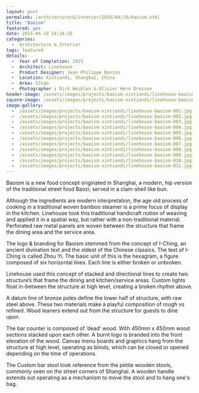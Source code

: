 ```yaml
---
layout: post
permalink: /architecture/&/interior/2015/04/19/baoism.html
title: "Baoism"
featured: yes
date: 2015-04-19 14:34:25
categories:
  -  Architecture & Interior
tags: featured
details:
  -  Year of Completion: 2015
  -  Architect: Linehouse
  -  Product Designer: Jean Philippe Bonzon
  -  Location: Xintiandi, Shanghai, China
  -  Area: 52sqm
  -  Photographer : Dirk Weiblen & Olivier Hero Dressen
header-image: /assets/images/projects/baoism-xintiandi/linehouse-baoism-011.jpg
square-image: /assets/images/projects/baoism-xintiandi/linehouse-baoism-square.jpg
image-gallery:
  -  /assets/images/projects/baoism-xintiandi/linehouse-baoism-001.jpg
  -  /assets/images/projects/baoism-xintiandi/linehouse-baoism-002.jpg
  -  /assets/images/projects/baoism-xintiandi/linehouse-baoism-003.jpg
  -  /assets/images/projects/baoism-xintiandi/linehouse-baoism-004.jpg
  -  /assets/images/projects/baoism-xintiandi/linehouse-baoism-005.jpg
  -  /assets/images/projects/baoism-xintiandi/linehouse-baoism-006.jpg
  -  /assets/images/projects/baoism-xintiandi/linehouse-baoism-007.jpg
  -  /assets/images/projects/baoism-xintiandi/linehouse-baoism-008.jpg
  -  /assets/images/projects/baoism-xintiandi/linehouse-baoism-009.jpg
  -  /assets/images/projects/baoism-xintiandi/linehouse-baoism-010.jpg
  -  /assets/images/projects/baoism-xintiandi/linehouse-baoism-011.jpg
---
```

Baoism is a new food concept originated in Shanghai, a modern, hip version of the traditional street food Baozi; served in a clam-shell like bun.

Although the ingredients are modern interpretation, the age old process of cooking in a traditional woven bamboo steamer is a prime focus of display in the kitchen. Linehouse took this traditional handicraft notion of weaving and applied it in a spatial way, but rather with a non-traditional material. Perforated raw metal panels are woven between the structure that frame the dining area and the service area.

The logo & branding for Baoism stemmed from the concept of I-Ching, an ancient divination text and the oldest of the Chinese classics. The text of I-Ching is called Zhou Yi. The basic unit of this is the hexagram, a figure composed of six horizontal lines. Each line is either broken or unbroken.

Linehouse used this concept of stacked and directional lines to create two structure’s that frame the dining and kitchen/service areas. Custom lights float in-between the structure at high level, creating a broken rhythm above.

A datum line of bronze poles define the lower half of structure, with raw steel above. These two materials make a playful composition of rough vs refined. Wood leaners extend out from the structure for guests to dine upon.

The bar counter is composed of ‘dead’ wood. With 450mm x 450mm wood sections stacked upon each other. A burnt logo is branded into the front elevation of the wood. Canvas menu boards and graphics hang from the structure at high level, operating as blinds, which can be closed or opened depending on the time of operations.

The Custom bar stool took reference from the petite wooden stools, commonly seen on the street corners of Shanghai. A wooden handle extends out operating as a mechanism to move the stool and to hang one's bag. 